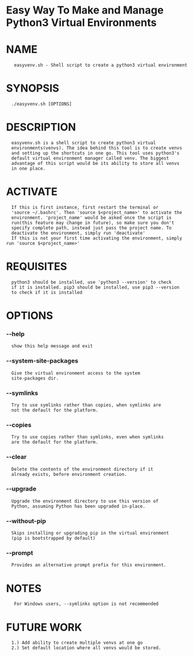 # Easy Way To Make and Manage Python3 Virtual Environments
# NAME
       easyvenv.sh - Shell script to create a python3 virtual environment

# SYNOPSIS
      ./easyvenv.sh [OPTIONS]

# DESCRIPTION
      easyvenv.sh is a shell script to create python3 virtual
      environments(venvs). The idea behind this tool is to create venvs
      and setting up the shortcuts in one go. This tool uses python3's
      default virtual environment manager called venv. The biggest
      advantage of this script would be its ability to store all venvs
      in one place.

# ACTIVATE
      If this is first instance, first restart the terminal or
      'source ~/.bashrc'. Then 'source $<project_name>' to activate the
      environment. 'project_name' would be asked once the script is
      run(this feature may change in future), so make sure you don't
      specify complete path, instead just pass the project name. To
      deactivate the environment, simply run 'deactivate'
      If this is not your first time activating the environment, simply run 'source $<project_name>'

# REQUISITES
      python3 should be installed, use 'python3 --version' to check
      if it is installed. pip3 should be installed, use pip3 --version
      to check if it is installed

# OPTIONS

###  --help
      show this help message and exit

###  --system-site-packages
      Give the virtual environment access to the system
      site-packages dir.

###  --symlinks
      Try to use symlinks rather than copies, when symlinks are
      not the default for the platform.

###  --copies
      Try to use copies rather than symlinks, even when symlinks
      are the default for the platform.

###  --clear
      Delete the contents of the environment directory if it
      already exists, before environment creation.

###  --upgrade
      Upgrade the environment directory to use this version of
      Python, assuming Python has been upgraded in-place.

###  --without-pip
      Skips installing or upgrading pip in the virtual environment
      (pip is bootstrapped by default)

###  --prompt
      Provides an alternative prompt prefix for this environment.

# NOTES
       For Windows users, --symlinks option is not recommended

# FUTURE WORK
      1.) Add ability to create multiple venvs at one go
      2.) Set default location where all venvs would be stored.
